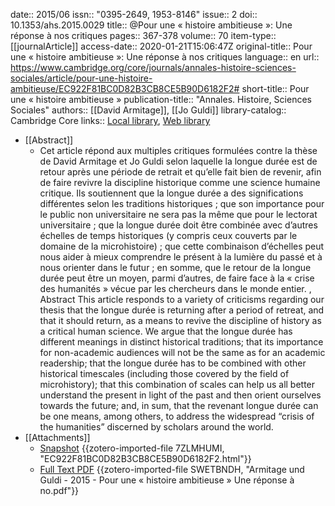 date:: 2015/06
issn:: "0395-2649, 1953-8146"
issue:: 2
doi:: 10.1353/ahs.2015.0029
title:: @Pour une « histoire ambitieuse »: Une réponse à nos critiques
pages:: 367-378
volume:: 70
item-type:: [[journalArticle]]
access-date:: 2020-01-21T15:06:47Z
original-title:: Pour une « histoire ambitieuse »: Une réponse à nos critiques
language:: en
url:: https://www.cambridge.org/core/journals/annales-histoire-sciences-sociales/article/pour-une-histoire-ambitieuse/EC922F81BC0D82B3CB8CE5B90D6182F2#
short-title:: Pour une « histoire ambitieuse »
publication-title:: "Annales. Histoire, Sciences Sociales"
authors:: [[David Armitage]], [[Jo Guldi]]
library-catalog:: Cambridge Core
links:: [Local library](zotero://select/groups/2386895/items/SNPERWC3), [Web library](https://www.zotero.org/groups/2386895/items/SNPERWC3)

- [[Abstract]]
	- Cet article répond aux multiples critiques formulées contre la thèse de David Armitage et Jo Guldi selon laquelle la longue durée est de retour après une période de retrait et qu’elle fait bien de revenir, afin de faire revivre la discipline historique comme une science humaine critique. Ils soutiennent que la longue durée a des significations différentes selon les traditions historiques ; que son importance pour le public non universitaire ne sera pas la même que pour le lectorat universitaire ; que la longue durée doit être combinée avec d’autres échelles de temps historiques (y compris ceux couverts par le domaine de la microhistoire) ; que cette combinaison d’échelles peut nous aider à mieux comprendre le présent à la lumière du passé et à nous orienter dans le futur ; en somme, que le retour de la longue durée peut être un moyen, parmi d’autres, de faire face à la « crise des humanités » vécue par les chercheurs dans le monde entier.
	  , 
	  Abstract
	  This article responds to a variety of criticisms regarding our thesis that the longue durée is returning after a period of retreat, and that it should return, as a means to revive the discipline of history as a critical human science. We argue that the longue durée has different meanings in distinct historical traditions; that its importance for non-academic audiences will not be the same as for an academic readership; that the longue durée has to be combined with other historical timescales (including those covered by the field of microhistory); that this combination of scales can help us all better understand the present in light of the past and then orient ourselves towards the future; and, in sum, that the revenant longue durée can be one means, among others, to address the widespread “crisis of the humanities” discerned by scholars around the world.
- [[Attachments]]
	- [Snapshot](https://www.cambridge.org/core/journals/annales-histoire-sciences-sociales/article/pour-une-histoire-ambitieuse/EC922F81BC0D82B3CB8CE5B90D6182F2#) {{zotero-imported-file 7ZLMHUMI, "EC922F81BC0D82B3CB8CE5B90D6182F2.html"}}
	- [Full Text PDF](https://www.cambridge.org/core/services/aop-cambridge-core/content/view/EC922F81BC0D82B3CB8CE5B90D6182F2/S0395264900007873a.pdf/div-class-title-pour-une-histoire-ambitieuse-div.pdf) {{zotero-imported-file SWETBNDH, "Armitage und Guldi - 2015 - Pour une « histoire ambitieuse » Une réponse à no.pdf"}}